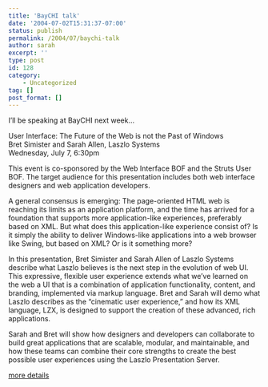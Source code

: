 ```yaml
---
title: 'BayCHI talk'
date: '2004-07-02T15:31:37-07:00'
status: publish
permalink: /2004/07/baychi-talk
author: sarah
excerpt: ''
type: post
id: 128
category:
    - Uncategorized
tag: []
post_format: []
---
```

I’ll be speaking at BayCHI next week…

User Interface: The Future of the Web is not the Past of Windows  
Bret Simister and Sarah Allen, Laszlo Systems  
Wednesday, July 7, 6:30pm

This event is co-sponsored by the Web Interface BOF and the Struts User BOF. The target audience for this presentation includes both web interface designers and web application developers.

A general consensus is emerging: The page-oriented HTML web is reaching its limits as an application platform, and the time has arrived for a foundation that supports more application-like experiences, preferably based on XML. But what does this application-like experience consist of? Is it simply the ability to deliver Windows-like applications into a web browser like Swing, but based on XML? Or is it something more?

In this presentation, Bret Simister and Sarah Allen of Laszlo Systems describe what Laszlo believes is the next step in the evolution of web UI. This expressive, flexible user experience extends what we’ve learned on the web a UI that is a combination of application functionality, content, and branding, implemented via markup language. Bret and Sarah will demo what Laszlo describes as the “cinematic user experience,” and how its XML language, LZX, is designed to support the creation of these advanced, rich applications.

Sarah and Bret will show how designers and developers can collaborate to build great applications that are scalable, modular, and maintainable, and how these teams can combine their core strengths to create the best possible user experiences using the Laszlo Presentation Server.

[more details](http://www.baychi.org/calendar/20040707/)